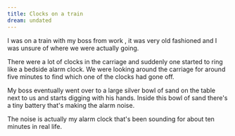 ```yaml
---
title: Clocks on a train
dream: undated
---
```


I was on a train with my boss from work <!-- JB -->, it was very old fashioned and I was unsure of where we were actually going.

There were a lot of clocks in the carriage and suddenly one started to ring like a bedside alarm clock. We were looking around the carriage for around five minutes to find which one of the clocks had gone off.

My boss eventually went over to a large silver bowl of sand on the table next to us and starts digging with his hands. Inside this bowl of sand there's a tiny battery that's making the alarm noise.

The noise is actually my alarm clock that's been sounding for about ten minutes in real life.